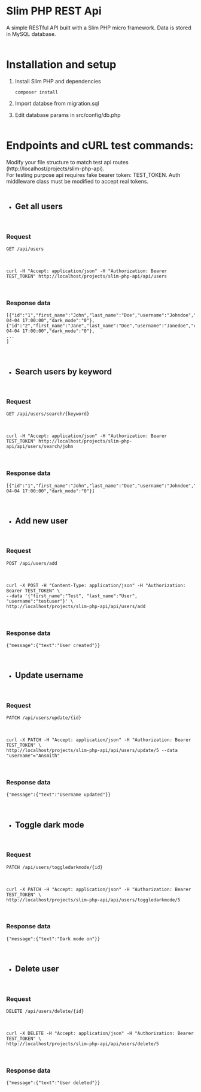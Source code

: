 # Slim PHP REST Api
A simple RESTful API built with a Slim PHP micro framework. Data is stored in MySQL database.
<br/><br/>

# Installation and setup
1. Install Slim PHP and dependencies
    ```
    composer install
    ```
2. Import databse from migration.sql

3. Edit database params in src/config/db.php
<br/><br/>

# Endpoints and cURL test commands:
Modify your file structure to match test api routes (http://localhost/projects/slim-php-api).\
For testing purpose api requires fake bearer token: TEST_TOKEN. Auth middleware class must be modified to accept real tokens.
<br/><br/>

- ## Get all users
<br/>

### Request
```
GET /api/users
```
<br/>

```
curl -H "Accept: application/json" -H "Authorization: Bearer TEST_TOKEN" http://localhost/projects/slim-php-api/api/users
```
<br/>

### Response data
```
[{"id":"1","first_name":"John","last_name":"Doe","username":"Johndoe","created_at":"2021-04-04 17:00:00","dark_mode":"0"},
{"id":"2","first_name":"Jane","last_name":"Doe","username":"Janedoe","created_at":"2021-04-04 17:00:00","dark_mode":"0"},
...
]
```
<br/>

- ## Search users by keyword
<br/>

### Request
```
GET /api/users/search/{keyword}
```
<br/>

```
curl -H "Accept: application/json" -H "Authorization: Bearer TEST_TOKEN" http://localhost/projects/slim-php-api/api/users/search/john
```
<br/>

### Response data
```
[{"id":"1","first_name":"John","last_name":"Doe","username":"Johndoe","created_at":"2021-04-04 17:00:00","dark_mode":"0"}]
```
<br/>

- ## Add new user
<br/>

### Request
```
POST /api/users/add
```
<br/>

```
curl -X POST -H "Content-Type: application/json" -H "Authorization: Bearer TEST_TOKEN" \
--data '{"first_name":"Test", "last_name":"User", "username":"testuser"}' \
http://localhost/projects/slim-php-api/api/users/add
```
<br/>

### Response data
```
{"message":{"text":"User created"}}
```
<br/>

- ## Update username
<br/>

### Request
```
PATCH /api/users/update/{id}
```
<br/>

```
curl -X PATCH -H "Accept: application/json" -H "Authorization: Bearer TEST_TOKEN" \
http://localhost/projects/slim-php-api/api/users/update/5 --data "username"="Ansmith"
```
<br/>

### Response data
```
{"message":{"text":"Username updated"}}
```
<br/>

- ## Toggle dark mode
<br/>

### Request
```
PATCH /api/users/toggledarkmode/{id}
```
<br/>

```
curl -X PATCH -H "Accept: application/json" -H "Authorization: Bearer TEST_TOKEN" \
http://localhost/projects/slim-php-api/api/users/toggledarkmode/5
```
<br/>

### Response data
```
{"message":{"text":"Dark mode on"}}
```
<br/>

- ## Delete user
<br/>

### Request
```
DELETE /api/users/delete/{id}
```
<br/>

```
curl -X DELETE -H "Accept: application/json" -H "Authorization: Bearer TEST_TOKEN" \
http://localhost/projects/slim-php-api/api/users/delete/5
```
<br/>

### Response data
```
{"message":{"text":"User deleted"}}
```
<br/>